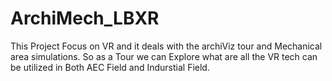 # ArchiMech_LBXR
This Project Focus on VR and it deals with the archiViz tour and Mechanical area simulations. So as a Tour we can Explore what are all the VR tech can be utilized in Both AEC Field and Indurstial Field.
